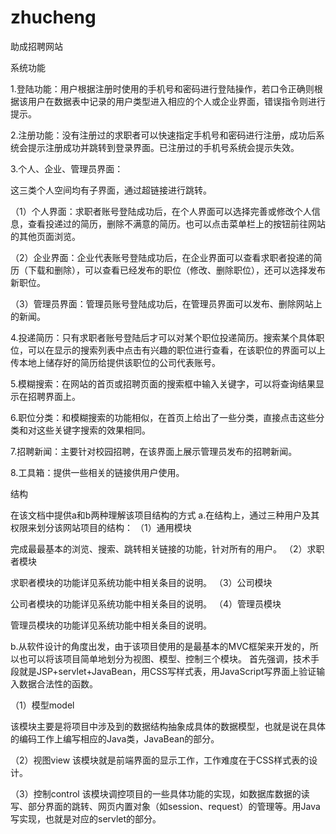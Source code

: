 # zhucheng
助成招聘网站

系统功能

1.登陆功能：用户根据注册时使用的手机号和密码进行登陆操作，若口令正确则根据该用户在数据表中记录的用户类型进入相应的个人或企业界面，错误指令则进行提示。

2.注册功能：没有注册过的求职者可以快速指定手机号和密码进行注册，成功后系统会提示注册成功并跳转到登录界面。已注册过的手机号系统会提示失效。

3.个人、企业、管理员界面：

 这三类个人空间均有子界面，通过超链接进行跳转。
 
（1）个人界面：求职者账号登陆成功后，在个人界面可以选择完善或修改个人信息，查看投递过的简历，删除不满意的简历。也可以点击菜单栏上的按钮前往网站的其他页面浏览。

（2）企业界面：企业代表账号登陆成功后，在企业界面可以查看求职者投递的简历（下载和删除），可以查看已经发布的职位（修改、删除职位），还可以选择发布新职位。

（3）管理员界面：管理员账号登陆成功后，在管理员界面可以发布、删除网站上的新闻。

4.投递简历：只有求职者账号登陆后才可以对某个职位投递简历。搜索某个具体职位，可以在显示的搜索列表中点击有兴趣的职位进行查看，在该职位的界面可以上传本地上储存好的简历给提供该职位的公司代表账号。

5.模糊搜索：在网站的首页或招聘页面的搜索框中输入关键字，可以将查询结果显示在招聘界面上。

6.职位分类：和模糊搜索的功能相似，在首页上给出了一些分类，直接点击这些分类和对这些关键字搜索的效果相同。

7.招聘新闻：主要针对校园招聘，在该界面上展示管理员发布的招聘新闻。

8.工具箱：提供一些相关的链接供用户使用。

结构

  在该文档中提供a和b两种理解该项目结构的方式
  a.在结构上，通过三种用户及其权限来划分该网站项目的结构：
（1）通用模块

完成最最基本的浏览、搜索、跳转相关链接的功能，针对所有的用户。
（2）求职者模块

求职者模块的功能详见系统功能中相关条目的说明。
（3）公司模块

公司者模块的功能详见系统功能中相关条目的说明。
（4）管理员模块

管理员模块的功能详见系统功能中相关条目的说明。

b.从软件设计的角度出发，由于该项目使用的是最基本的MVC框架来开发的，所以也可以将该项目简单地划分为视图、模型、控制三个模块。
首先强调，技术手段就是JSP+servlet+JavaBean，用CSS写样式表，用JavaScript写界面上验证输入数据合法性的函数。

（1）模型model

该模块主要是将项目中涉及到的数据结构抽象成具体的数据模型，也就是说在具体的编码工作上编写相应的Java类，JavaBean的部分。

（2）视图view
    该模块就是前端界面的显示工作，工作难度在于CSS样式表的设计。
    
（3）控制control
    该模块调控项目的一些具体功能的实现，如数据库数据的读写、部分界面的跳转、网页内置对象（如session、request）的管理等。用Java写实现，也就是对应的servlet的部分。
